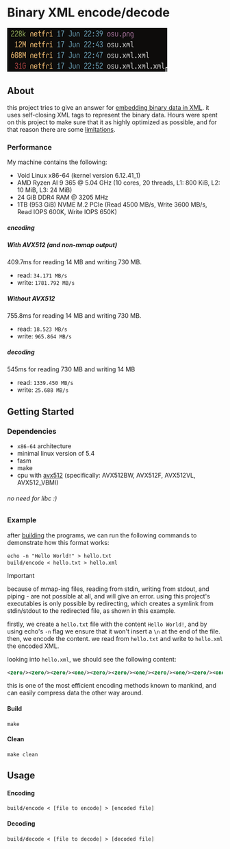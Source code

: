 # Binary XML encode/decode

<img src='assets/showcase.png'>

## About
this project tries to give an answer for [embedding binary data in XML](https://stackoverflow.com/questions/19893/how-do-you-embed-binary-data-in-xml).
it uses self-closing XML tags to represent the binary data.
Hours were spent on this project to make sure that it as highly optimized as possible, and for that reason there are some [limitations](#dependencies).

### Performance
My machine contains the following:
 - Void Linux x86-64 (kernel version 6.12.41_1)
 - AMD Ryzen AI 9 365 @ 5.04 GHz (10 cores, 20 threads, L1: 800 KiB, L2: 10 MiB, L3: 24 MiB)
 - 24 GiB DDR4 RAM @ 3205 MHz
 - 1TB (953 GiB) NVME M.2 PCIe (Read 4500 MB/s, Write 3600 MB/s, Read IOPS 600K, Write IOPS 650K)


##### encoding
##### With AVX512 (and non-mmap output)
409.7ms for reading 14 MB and writing 730 MB.
 - read:  `34.171 MB/s`
 - write: `1781.792 MB/s`

##### Without AVX512
755.8ms for reading 14 MB and writing 730 MB.
 - read:  `18.523 MB/s`
 - write: `965.864 MB/s`

##### decoding
545ms for reading 730 MB and writing 14 MB
 - read:  `1339.450 MB/s`
 - write: `25.688 MB/s`

## Getting Started

### Dependencies
 - `x86-64` architecture
 - minimal linux version of 5.4
 - fasm
 - make
 - cpu with [avx512](https://en.wikipedia.org/wiki/AVX-512#CPUs_with_AVX-512) (specifically: AVX512BW, AVX512F, AVX512VL, AVX512_VBMI)

###### no need for libc :)

### Example
after [building](#build) the programs, we can run the following commands to demonstrate how this format works:
```shell
echo -n "Hello World!" > hello.txt
build/encode < hello.txt > hello.xml
```

> [!IMPORTANT]
> because of mmap-ing files, reading from stdin, writing from stdout, and piping - are not possible at all, and will give an error. using this project's executables is only possible by redirecting, which creates a symlink from stdin/stdout to the redirected file, as shown in this example.

firstly, we create a `hello.txt` file with the content `Hello World!`, and by using echo's `-n` flag we ensure that it won't insert a `\n` at the end of the file.
then, we encode the content. we read from `hello.txt` and write to `hello.xml` the encoded XML.

looking into `hello.xml`, we should see the following content:
```xml
<zero/><zero/><zero/><one/><zero/><zero/><one/><zero/><one/><zero/><one/><zero/><zero/><one/><one/><zero/><zero/><zero/><one/><one/><zero/><one/><one/><zero/><zero/><zero/><one/><one/><zero/><one/><one/><zero/><one/><one/><one/><one/><zero/><one/><one/><zero/><zero/><zero/><zero/><zero/><zero/><one/><zero/><zero/><one/><one/><one/><zero/><one/><zero/><one/><zero/><one/><one/><one/><one/><zero/><one/><one/><zero/><zero/><one/><zero/><zero/><one/><one/><one/><zero/><zero/><zero/><one/><one/><zero/><one/><one/><zero/><zero/><zero/><one/><zero/><zero/><one/><one/><zero/><one/><zero/><zero/><zero/><zero/><one/><zero/><zero/>
```

this is one of the most efficient encoding methods known to mankind, and can easily compress data the other way around.

#### Build
```shell
make
```

#### Clean
```shell
make clean
```

## Usage

#### Encoding
```shell
build/encode < [file to encode] > [encoded file]
```

#### Decoding
```shell
build/decode < [file to decode] > [decoded file]
```
